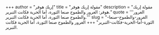 +++
author = "إريك هوفر"
title = "مقولة إريك هوفر"
description = "مقولة إريك هوفر: الغرور والطموح صنعا الثورة، أما الحرية فكانت التبرير."
quote = '''الغرور والطموح صنعا الثورة، أما الحرية فكانت التبرير.''' 
slug = "الغرور-والطموح-صنعا-الثورة-أما-الحرية-فكانت-التبرير"
+++
الغرور والطموح صنعا الثورة، أما الحرية فكانت التبرير.
